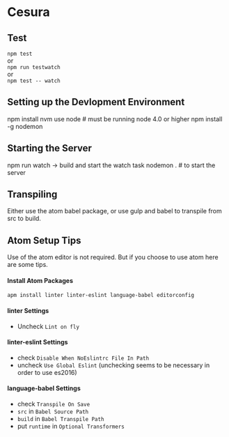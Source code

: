 # Cesura

## Test
`npm test`  
or  
`npm run testwatch`  
or  
`npm test -- watch`

## Setting up the Devlopment Environment
npm install
nvm use node # must be running node 4.0 or higher
npm install -g nodemon

## Starting the Server
npm run watch -> build and start the watch task
nodemon . # to start the server

## Transpiling

Either use the atom babel package, or use gulp and babel to transpile from src to build.

## Atom Setup Tips

Use of the atom editor is not required. But if you choose to use atom here are some tips.

#### Install Atom Packages
`apm install linter linter-eslint language-babel editorconfig`

#### linter Settings
* Uncheck `Lint on fly`

#### linter-eslint Settings
* check `Disable When NoEslintrc File In Path`
* uncheck `Use Global Eslint` (unchecking seems to be necessary in order to use es2016)

#### language-babel Settings
* check `Transpile On Save`
* `src` in `Babel Source Path`
* `build` in `Babel Transpile Path`
* put `runtime` in `Optional Transformers`
